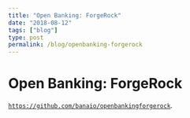 ```yaml
---
title: "Open Banking: ForgeRock"
date: "2018-08-12"
tags: ["blog"]
type: post
permalink: /blog/openbanking-forgerock
---
```

# Open Banking: ForgeRock

[`https://github.com/banaio/openbankingforgerock`](https://github.com/banaio/openbankingforgerock).
